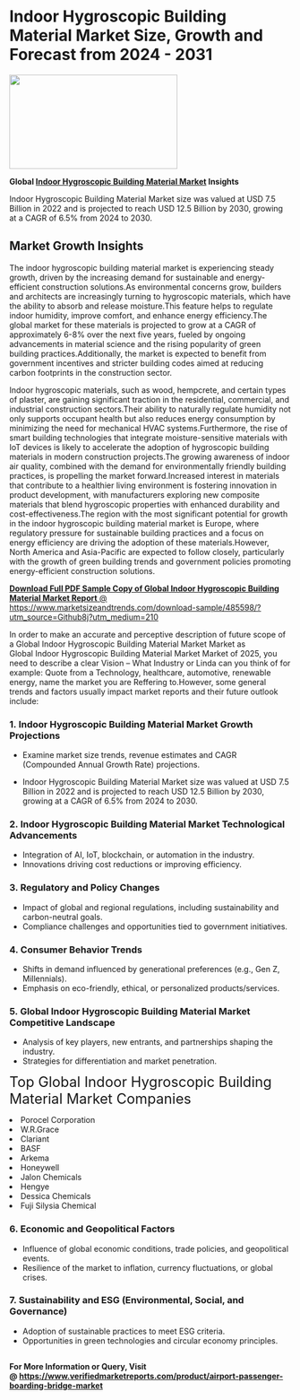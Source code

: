 <H1>Indoor Hygroscopic Building Material Market Size, Growth and Forecast from 2024 - 2031</H1><img class="aligncenter size-medium wp-image-584254" src="https://thirdeyenews.in/wp-content/uploads/2024/09/Global-Market-Research-300x168.jpeg" alt="" width="300" height="168" /><p><strong>Global&nbsp;<a href="https://www.marketsizeandtrends.com/download-sample/485598/?utm_source=Github8j?utm_medium=210">Indoor Hygroscopic Building Material Market</a> Insights</strong></p><p>Indoor Hygroscopic Building Material Market size was valued at USD 7.5 Billion in 2022 and is projected to reach USD 12.5 Billion by 2030, growing at a CAGR of 6.5% from 2024 to 2030.</p><p><h2>Market Growth Insights</h2> <p>The indoor hygroscopic building material market is experiencing steady growth, driven by the increasing demand for sustainable and energy-efficient construction solutions.As environmental concerns grow, builders and architects are increasingly turning to hygroscopic materials, which have the ability to absorb and release moisture.This feature helps to regulate indoor humidity, improve comfort, and enhance energy efficiency.The global market for these materials is projected to grow at a CAGR of approximately 6-8% over the next five years, fueled by ongoing advancements in material science and the rising popularity of green building practices.Additionally, the market is expected to benefit from government incentives and stricter building codes aimed at reducing carbon footprints in the construction sector.</p> <p><a href="download_sample_link"></a></p> <p>Indoor hygroscopic materials, such as wood, hempcrete, and certain types of plaster, are gaining significant traction in the residential, commercial, and industrial construction sectors.Their ability to naturally regulate humidity not only supports occupant health but also reduces energy consumption by minimizing the need for mechanical HVAC systems.Furthermore, the rise of smart building technologies that integrate moisture-sensitive materials with IoT devices is likely to accelerate the adoption of hygroscopic building materials in modern construction projects.The growing awareness of indoor air quality, combined with the demand for environmentally friendly building practices, is propelling the market forward.Increased interest in materials that contribute to a healthier living environment is fostering innovation in product development, with manufacturers exploring new composite materials that blend hygroscopic properties with enhanced durability and cost-effectiveness.The region with the most significant potential for growth in the indoor hygroscopic building material market is Europe, where regulatory pressure for sustainable building practices and a focus on energy efficiency are driving the adoption of these materials.However, North America and Asia-Pacific are expected to follow closely, particularly with the growth of green building trends and government policies promoting energy-efficient construction solutions.</p> <p><a href="get_more_info_link"></p><p><span class=""><strong>Download Full PDF Sample Copy of Global Indoor Hygroscopic Building Material Market Report</strong> @ <a href="https://www.marketsizeandtrends.com/download-sample/485598/?utm_source=Github8j?utm_medium=210" target="_blank">https://www.marketsizeandtrends.com/download-sample/485598/?utm_source=Github8j?utm_medium=210</a></span></p><p>In order to make an accurate and perceptive description of future scope of a Global&nbsp;Indoor Hygroscopic Building Material Market Market as Global&nbsp;Indoor Hygroscopic Building Material Market Market of 2025, you need to describe a clear Vision &ndash; What Industry or Linda can you think of for example: Quote from a Technology, healthcare, automotive, renewable energy, name the market you are Reffering to.However, some general trends and factors usually impact market reports and their future outlook include:</p><h3>1.&nbsp;<strong>Indoor Hygroscopic Building Material Market Growth Projections</strong></h3><ul><li>Examine market size trends, revenue estimates and CAGR (Compounded Annual Growth Rate) projections.</li><li><p>Indoor Hygroscopic Building Material Market size was valued at USD 7.5 Billion in 2022 and is projected to reach USD 12.5 Billion by 2030, growing at a CAGR of 6.5% from 2024 to 2030.</p></li></ul><h3>2.&nbsp;<strong>Indoor Hygroscopic Building Material Market Technological Advancements</strong></h3><ul><li>Integration of AI, IoT, blockchain, or automation in the industry.</li><li>Innovations driving cost reductions or improving efficiency.</li></ul><h3>3.&nbsp;<strong>Regulatory and Policy Changes</strong></h3><ul><li>Impact of global and regional regulations, including sustainability and carbon-neutral goals.</li><li>Compliance challenges and opportunities tied to government initiatives.</li></ul><h3>4.&nbsp;<strong>Consumer Behavior Trends</strong></h3><ul><li>Shifts in demand influenced by generational preferences (e.g., Gen Z, Millennials).</li><li>Emphasis on eco-friendly, ethical, or personalized products/services.</li></ul><h3>5.&nbsp;<strong>Global Indoor Hygroscopic Building Material Market Competitive Landscape</strong></h3><ul><li>Analysis of key players, new entrants, and partnerships shaping the industry.</li><li>Strategies for differentiation and market penetration.</li></ul><p data-pm-slice="1 1 []"><span style="color: inherit; font-family: inherit; font-size: 25px;">Top Global Indoor Hygroscopic Building Material Market Companies</span></p><div class="" data-test-id=""><p><li>Porocel Corporation</li><li> W.R.Grace</li><li> Clariant</li><li> BASF</li><li> Arkema</li><li> Honeywell</li><li> Jalon Chemicals</li><li> Hengye</li><li> Dessica Chemicals</li><li> Fuji Silysia Chemical</li></p></div><h3>6.&nbsp;<strong>Economic and Geopolitical Factors</strong></h3><ul><li>Influence of global economic conditions, trade policies, and geopolitical events.</li><li>Resilience of the market to inflation, currency fluctuations, or global crises.</li></ul><h3>7.&nbsp;<strong>Sustainability and ESG (Environmental, Social, and Governance)</strong></h3><ul><li>Adoption of sustainable practices to meet ESG criteria.</li><li>Opportunities in green technologies and circular economy principles.</li></ul><h2><strong style="font-size: 14px;">For More Information or Query, Visit @&nbsp;</strong><a style="background-color: #ffffff; font-size: 14px;" href="https://www.marketsizeandtrends.com/report/indoor-hygroscopic-building-material-market/" target="_blank">https://www.verifiedmarketreports.com/product/airport-passenger-boarding-bridge-market</a></h2>